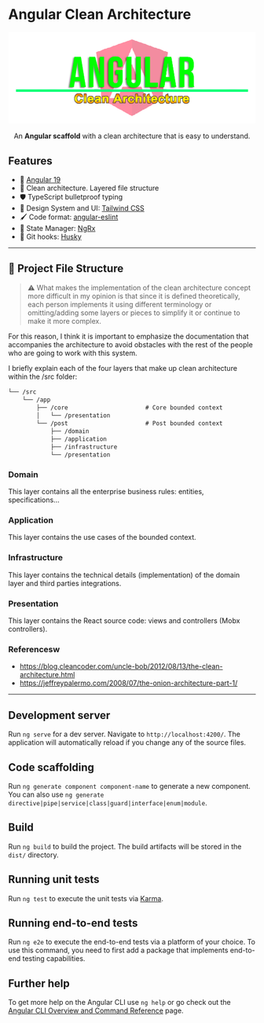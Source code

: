 # Angular Clean Architecture

<p align="center">
<img src="./assets/images/angular-clean-architecture-banner.png?raw=true" style="max-width: 100%; width: 600px;" />
</p>
<p align="center" style="margin-top: 10px;">An <b>Angular scaffold</b> with a clean architecture that is easy to understand.</p>

## Features

- 🚀 [Angular 19](https://blog.angular.dev/meet-angular-v19-7b29dfd05b84)
- 📁 Clean architecture. Layered file structure
- 🛡️ TypeScript bulletproof typing
- 🎨 Design System and UI: [Tailwind CSS](https://tailwindcss.com/)
- 🖌️ Code format: [angular-eslint](https://github.com/angular-eslint/angular-eslint?tab=readme-ov-file#quick-start)
- 🧰 State Manager: [NgRx](https://ngrx.io/)
- 🐩 Git hooks: [Husky](https://www.npmjs.com/package/husky)

<hr>

## 📁 Project File Structure

> ⚠️ What makes the implementation of the clean architecture concept more difficult in my opinion is that since it is defined theoretically, each person implements it using different terminology or omitting/adding some layers or pieces to simplify it or continue to make it more complex.

For this reason, I think it is important to emphasize the documentation that accompanies the architecture to avoid obstacles with the rest of the people who are going to work with this system.

I briefly explain each of the four layers that make up clean architecture within the /src folder:

```
└── /src
    └── /app
        ├── /core                      # Core bounded context
        │   └── /presentation
        └── /post                      # Post bounded context
            ├── /domain
            ├── /application
            ├── /infrastructure
            └── /presentation
```

### Domain

This layer contains all the enterprise business rules: entities, specifications...

### Application

This layer contains the use cases of the bounded context.

### Infrastructure

This layer contains the technical details (implementation) of the domain layer and third parties integrations.

### Presentation

This layer contains the React source code: views and controllers (Mobx controllers).

### Referencesw

- https://blog.cleancoder.com/uncle-bob/2012/08/13/the-clean-architecture.html
- https://jeffreypalermo.com/2008/07/the-onion-architecture-part-1/

<hr>

## Development server

Run `ng serve` for a dev server. Navigate to `http://localhost:4200/`. The application will automatically reload if you change any of the source files.

## Code scaffolding

Run `ng generate component component-name` to generate a new component. You can also use `ng generate directive|pipe|service|class|guard|interface|enum|module`.

## Build

Run `ng build` to build the project. The build artifacts will be stored in the `dist/` directory.

## Running unit tests

Run `ng test` to execute the unit tests via [Karma](https://karma-runner.github.io).

## Running end-to-end tests

Run `ng e2e` to execute the end-to-end tests via a platform of your choice. To use this command, you need to first add a package that implements end-to-end testing capabilities.

## Further help

To get more help on the Angular CLI use `ng help` or go check out the [Angular CLI Overview and Command Reference](https://angular.io/cli) page.
